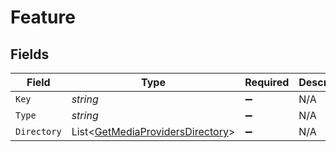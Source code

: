 # Feature


## Fields

| Field                                                                                   | Type                                                                                    | Required                                                                                | Description                                                                             |
| --------------------------------------------------------------------------------------- | --------------------------------------------------------------------------------------- | --------------------------------------------------------------------------------------- | --------------------------------------------------------------------------------------- |
| `Key`                                                                                   | *string*                                                                                | :heavy_minus_sign:                                                                      | N/A                                                                                     |
| `Type`                                                                                  | *string*                                                                                | :heavy_minus_sign:                                                                      | N/A                                                                                     |
| `Directory`                                                                             | List<[GetMediaProvidersDirectory](../../Models/Requests/GetMediaProvidersDirectory.md)> | :heavy_minus_sign:                                                                      | N/A                                                                                     |